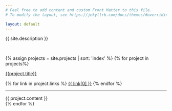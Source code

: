 ```yaml
---
# Feel free to add content and custom Front Matter to this file.
# To modify the layout, see https://jekyllrb.com/docs/themes/#overriding-theme-defaults

layout: default
---
```


{{ site.description }}

<br>

{% assign projects = site.projects | sort: 'index' %}
{% for project in projects%}

<a class="big_candy" href="{{project.href}}">{{project.title}}</a>
<div>
{% for link in project.links %}
<a class="small_candy" href="{{ link[1] }}">{{ link[0] }}</a>
{% endfor %}
</div>

---

{{ project.content }}
<br>
{% endfor %}